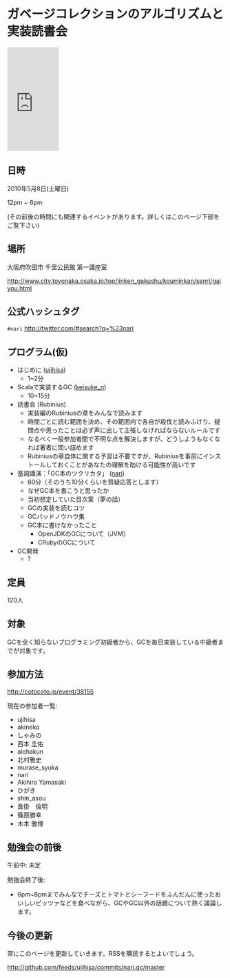 # ガベージコレクションのアルゴリズムと実装読書会

<iframe src="http://rcm-jp.amazon.co.jp/e/cm?lt1=_blank&bc1=000000&IS2=1&bg1=FFFFFF&fc1=000000&lc1=0000FF&t=2007-01-22&o=9&p=8&l=as1&m=amazon&f=ifr&md=1X69VDGQCMF7Z30FM082&asins=4798025623" style="width:120px;height:240px;" scrolling="no" marginwidth="0" marginheight="0" frameborder="0"></iframe>

## 日時

2010年5月8日(土曜日)

12pm ~ 6pm

(その前後の時間にも関連するイベントがあります。詳しくはこのページ下部をご覧下さい)

## 場所

大阪府吹田市 千里公民館 第一講座室

<http://www.city.toyonaka.osaka.jp/top/jinken_gakushu/kouminkan/senri/gaiyou.html>

## 公式ハッシュタグ

`#nari`
<http://twitter.com/#search?q=%23nari>

## プログラム(仮)

* はじめに ([ujihisa](http://twitter.com/ujm))
    * 1~2分
* Scalaで実装するGC ([keisuke\_n](http://twitter.com/keisuke_n))
    * 10~15分
* 読書会 (Rubinius)
    * 実装編のRubiniusの章をみんなで読みます
    * 時間ごとに読む範囲を決め、その範囲内で各自が殺伐と読みふけり、疑問点や思ったことは必ず声に出して主張しなければならないルールです
    * なるべく一般参加者間で不明な点を解決しますが、どうしようもなくなれば著者に問い詰めます
    * Rubiniusの章自体に関する予習は不要ですが、Rubiniusを事前にインストールしておくことがあなたの理解を助ける可能性が高いです
* 基調講演：「GC本のツクリカタ」 ([nari](http://twitter.com/nari3))
    * 60分（そのうち10分くらいを質疑応答とします）
    * なぜGC本を書こうと思ったか
    * 当初想定していた目次案（夢の話）
    * GCの実装を読むコツ
    * GCバッドノウハウ集
    * GC本に書けなかったこと
      * OpenJDKのGCについて（JVM）
      * CRubyのGCについて
* GC開発
    * ?

## 定員

120人

## 対象

GCを全く知らないプログラミング初級者から、GCを毎日実装している中級者までが対象です。

## 参加方法

<http://cotocoto.jp/event/38155>

現在の参加者一覧:

* ujihisa
* akineko
* しゃみの
* 西本 圭佑
* alohakun
* 北村雅史
* murase\_syuka
* nari
* Akihiro Yamasaki
* ひがき
* shin\_asou
* 倉掛　倫明
* 篠原勝幸
* 木本 雅博

## 勉強会の前後

午前中: 未定

勉強会終了後:

* 6pm~8pmまでみんなでチーズとトマトとシーフードをふんだんに使ったおいしいピッツァなどを食べながら、GCやGC以外の話題について熱く議論します。

## 今後の更新

常にこのページを更新していきます。RSSを購読するとよいでしょう。

<http://github.com/feeds/ujihisa/commits/nari.gc/master>
